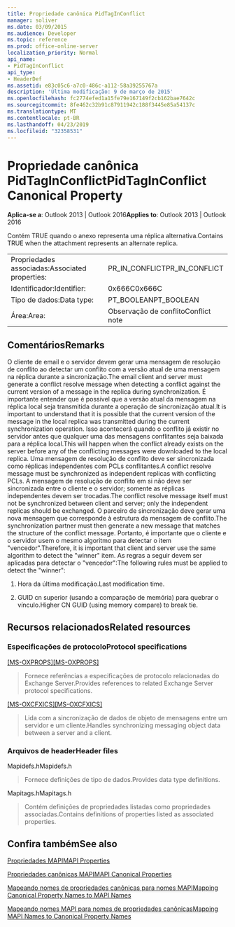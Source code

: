 ```yaml
---
title: Propriedade canônica PidTagInConflict
manager: soliver
ms.date: 03/09/2015
ms.audience: Developer
ms.topic: reference
ms.prod: office-online-server
localization_priority: Normal
api_name:
- PidTagInConflict
api_type:
- HeaderDef
ms.assetid: e83c05c6-a7c0-486c-a112-58a39255767a
description: 'Última modificação: 9 de março de 2015'
ms.openlocfilehash: fc2774efed1a15fe79e167149f2cb162bae7642c
ms.sourcegitcommit: 8fe462c32b91c87911942c188f3445e85a54137c
ms.translationtype: MT
ms.contentlocale: pt-BR
ms.lasthandoff: 04/23/2019
ms.locfileid: "32358531"
---
```

# <a name="pidtaginconflict-canonical-property"></a><span data-ttu-id="cf79f-103">Propriedade canônica PidTagInConflict</span><span class="sxs-lookup"><span data-stu-id="cf79f-103">PidTagInConflict Canonical Property</span></span>

  
  
<span data-ttu-id="cf79f-104">**Aplica-se a**: Outlook 2013 | Outlook 2016</span><span class="sxs-lookup"><span data-stu-id="cf79f-104">**Applies to**: Outlook 2013 | Outlook 2016</span></span> 
  
<span data-ttu-id="cf79f-105">Contém TRUE quando o anexo representa uma réplica alternativa.</span><span class="sxs-lookup"><span data-stu-id="cf79f-105">Contains TRUE when the attachment represents an alternate replica.</span></span>
  
|||
|:-----|:-----|
|<span data-ttu-id="cf79f-106">Propriedades associadas:</span><span class="sxs-lookup"><span data-stu-id="cf79f-106">Associated properties:</span></span>  <br/> |<span data-ttu-id="cf79f-107">PR_IN_CONFLICT</span><span class="sxs-lookup"><span data-stu-id="cf79f-107">PR_IN_CONFLICT</span></span>  <br/> |
|<span data-ttu-id="cf79f-108">Identificador:</span><span class="sxs-lookup"><span data-stu-id="cf79f-108">Identifier:</span></span>  <br/> |<span data-ttu-id="cf79f-109">0x666C</span><span class="sxs-lookup"><span data-stu-id="cf79f-109">0x666C</span></span>  <br/> |
|<span data-ttu-id="cf79f-110">Tipo de dados:</span><span class="sxs-lookup"><span data-stu-id="cf79f-110">Data type:</span></span>  <br/> |<span data-ttu-id="cf79f-111">PT_BOOLEAN</span><span class="sxs-lookup"><span data-stu-id="cf79f-111">PT_BOOLEAN</span></span>  <br/> |
|<span data-ttu-id="cf79f-112">Área:</span><span class="sxs-lookup"><span data-stu-id="cf79f-112">Area:</span></span>  <br/> |<span data-ttu-id="cf79f-113">Observação de conflito</span><span class="sxs-lookup"><span data-stu-id="cf79f-113">Conflict note</span></span>  <br/> |
   
## <a name="remarks"></a><span data-ttu-id="cf79f-114">Comentários</span><span class="sxs-lookup"><span data-stu-id="cf79f-114">Remarks</span></span>

<span data-ttu-id="cf79f-115">O cliente de email e o servidor devem gerar uma mensagem de resolução de conflito ao detectar um conflito com a versão atual de uma mensagem na réplica durante a sincronização.</span><span class="sxs-lookup"><span data-stu-id="cf79f-115">The email client and server must generate a conflict resolve message when detecting a conflict against the current version of a message in the replica during synchronization.</span></span> <span data-ttu-id="cf79f-116">É importante entender que é possível que a versão atual da mensagem na réplica local seja transmitida durante a operação de sincronização atual.</span><span class="sxs-lookup"><span data-stu-id="cf79f-116">It is important to understand that it is possible that the current version of the message in the local replica was transmitted during the current synchronization operation.</span></span> <span data-ttu-id="cf79f-117">Isso acontecerá quando o conflito já existir no servidor antes que qualquer uma das mensagens conflitantes seja baixada para a réplica local.</span><span class="sxs-lookup"><span data-stu-id="cf79f-117">This will happen when the conflict already exists on the server before any of the conflicting messages were downloaded to the local replica.</span></span> <span data-ttu-id="cf79f-118">Uma mensagem de resolução de conflito deve ser sincronizada como réplicas independentes com PCLs conflitantes.</span><span class="sxs-lookup"><span data-stu-id="cf79f-118">A conflict resolve message must be synchronized as independent replicas with conflicting PCLs.</span></span> <span data-ttu-id="cf79f-119">A mensagem de resolução de conflito em si não deve ser sincronizada entre o cliente e o servidor; somente as réplicas independentes devem ser trocadas.</span><span class="sxs-lookup"><span data-stu-id="cf79f-119">The conflict resolve message itself must not be synchronized between client and server; only the independent replicas should be exchanged.</span></span> <span data-ttu-id="cf79f-120">O parceiro de sincronização deve gerar uma nova mensagem que corresponde à estrutura da mensagem de conflito.</span><span class="sxs-lookup"><span data-stu-id="cf79f-120">The synchronization partner must then generate a new message that matches the structure of the conflict message.</span></span> <span data-ttu-id="cf79f-121">Portanto, é importante que o cliente e o servidor usem o mesmo algoritmo para detectar o item "vencedor".</span><span class="sxs-lookup"><span data-stu-id="cf79f-121">Therefore, it is important that client and server use the same algorithm to detect the "winner" item.</span></span> <span data-ttu-id="cf79f-122">As regras a seguir devem ser aplicadas para detectar o "vencedor":</span><span class="sxs-lookup"><span data-stu-id="cf79f-122">The following rules must be applied to detect the "winner":</span></span>
  
1. <span data-ttu-id="cf79f-123">Hora da última modificação.</span><span class="sxs-lookup"><span data-stu-id="cf79f-123">Last modification time.</span></span>
    
2. <span data-ttu-id="cf79f-124">GUID cn superior (usando a comparação de memória) para quebrar o vínculo.</span><span class="sxs-lookup"><span data-stu-id="cf79f-124">Higher CN GUID (using memory compare) to break tie.</span></span>
    
## <a name="related-resources"></a><span data-ttu-id="cf79f-125">Recursos relacionados</span><span class="sxs-lookup"><span data-stu-id="cf79f-125">Related resources</span></span>

### <a name="protocol-specifications"></a><span data-ttu-id="cf79f-126">Especificações de protocolo</span><span class="sxs-lookup"><span data-stu-id="cf79f-126">Protocol specifications</span></span>

<span data-ttu-id="cf79f-127">[[MS-OXPROPS]](https://msdn.microsoft.com/library/f6ab1613-aefe-447d-a49c-18217230b148%28Office.15%29.aspx)</span><span class="sxs-lookup"><span data-stu-id="cf79f-127">[[MS-OXPROPS]](https://msdn.microsoft.com/library/f6ab1613-aefe-447d-a49c-18217230b148%28Office.15%29.aspx)</span></span>
  
> <span data-ttu-id="cf79f-128">Fornece referências a especificações de protocolo relacionadas do Exchange Server.</span><span class="sxs-lookup"><span data-stu-id="cf79f-128">Provides references to related Exchange Server protocol specifications.</span></span>
    
<span data-ttu-id="cf79f-129">[[MS-OXCFXICS]](https://msdn.microsoft.com/library/b9752f3d-d50d-44b8-9e6b-608a117c8532%28Office.15%29.aspx)</span><span class="sxs-lookup"><span data-stu-id="cf79f-129">[[MS-OXCFXICS]](https://msdn.microsoft.com/library/b9752f3d-d50d-44b8-9e6b-608a117c8532%28Office.15%29.aspx)</span></span>
  
> <span data-ttu-id="cf79f-130">Lida com a sincronização de dados de objeto de mensagens entre um servidor e um cliente.</span><span class="sxs-lookup"><span data-stu-id="cf79f-130">Handles synchronizing messaging object data between a server and a client.</span></span>
    
### <a name="header-files"></a><span data-ttu-id="cf79f-131">Arquivos de header</span><span class="sxs-lookup"><span data-stu-id="cf79f-131">Header files</span></span>

<span data-ttu-id="cf79f-132">Mapidefs.h</span><span class="sxs-lookup"><span data-stu-id="cf79f-132">Mapidefs.h</span></span>
  
> <span data-ttu-id="cf79f-133">Fornece definições de tipo de dados.</span><span class="sxs-lookup"><span data-stu-id="cf79f-133">Provides data type definitions.</span></span>
    
<span data-ttu-id="cf79f-134">Mapitags.h</span><span class="sxs-lookup"><span data-stu-id="cf79f-134">Mapitags.h</span></span>
  
> <span data-ttu-id="cf79f-135">Contém definições de propriedades listadas como propriedades associadas.</span><span class="sxs-lookup"><span data-stu-id="cf79f-135">Contains definitions of properties listed as associated properties.</span></span>
    
## <a name="see-also"></a><span data-ttu-id="cf79f-136">Confira também</span><span class="sxs-lookup"><span data-stu-id="cf79f-136">See also</span></span>



[<span data-ttu-id="cf79f-137">Propriedades MAPI</span><span class="sxs-lookup"><span data-stu-id="cf79f-137">MAPI Properties</span></span>](mapi-properties.md)
  
[<span data-ttu-id="cf79f-138">Propriedades canônicas MAPI</span><span class="sxs-lookup"><span data-stu-id="cf79f-138">MAPI Canonical Properties</span></span>](mapi-canonical-properties.md)
  
[<span data-ttu-id="cf79f-139">Mapeando nomes de propriedades canônicas para nomes MAPI</span><span class="sxs-lookup"><span data-stu-id="cf79f-139">Mapping Canonical Property Names to MAPI Names</span></span>](mapping-canonical-property-names-to-mapi-names.md)
  
[<span data-ttu-id="cf79f-140">Mapeando nomes MAPI para nomes de propriedades canônicas</span><span class="sxs-lookup"><span data-stu-id="cf79f-140">Mapping MAPI Names to Canonical Property Names</span></span>](mapping-mapi-names-to-canonical-property-names.md)

